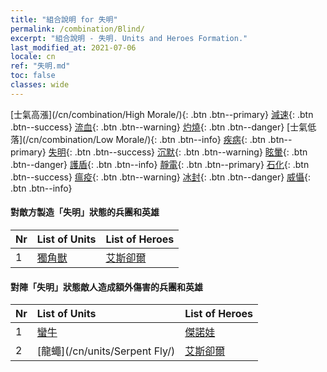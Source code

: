 ```yaml
---
title: "組合說明 for 失明"
permalink: /combination/Blind/
excerpt: "組合說明 - 失明. Units and Heroes Formation."
last_modified_at: 2021-07-06
locale: cn
ref: "失明.md"
toc: false
classes: wide
---
```


  [士氣高漲](/cn/combination/High Morale/){: .btn .btn--primary} [減速](/cn/combination/Slow/){: .btn .btn--success} [流血](/cn/combination/Bleeding/){: .btn .btn--warning} [灼燒](/cn/combination/Burning/){: .btn .btn--danger} [士氣低落](/cn/combination/Low Morale/){: .btn .btn--info} [疾病](/cn/combination/Disease/){: .btn .btn--primary} [失明](/cn/combination/Blind/){: .btn .btn--success} [沉默](/cn/combination/Silence/){: .btn .btn--warning} [眩暈](/cn/combination/Stun/){: .btn .btn--danger} [護盾](/cn/combination/Shield/){: .btn .btn--info} [靜電](/cn/combination/Static/){: .btn .btn--primary} [石化](/cn/combination/Petrify/){: .btn .btn--success} [瘟疫](/cn/combination/Plague/){: .btn .btn--warning} [冰封](/cn/combination/Freeze/){: .btn .btn--danger} [威懾](/cn/combination/Deterrence/){: .btn .btn--info} 


#### 對敵方製造「失明」狀態的兵團和英雄

  | Nr |  List of Units  | List of Heroes | 
  |:---|:----------------|:---------------| 
  | 1 | [獨角獸](/cn/units/Unicorn/) | [艾斯卻爾](/cn/heroes/Astral/) |


#### 對陣「失明」狀態敵人造成額外傷害的兵團和英雄

  | Nr |  List of Units  | List of Heroes | 
  |:---|:----------------|:---------------| 
  | 1 | [蠻牛](/cn/units/Gorgon/) | [傑諾娃](/cn/heroes/Jenova/) |
  | 2 | [龍蠅](/cn/units/Serpent Fly/) | [艾斯卻爾](/cn/heroes/Astral/) |
